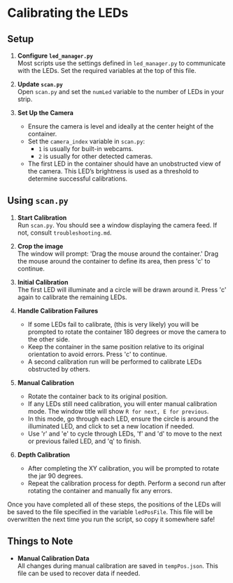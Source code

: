 # Calibrating the LEDs

## Setup

1. **Configure `led_manager.py`**  
   Most scripts use the settings defined in `led_manager.py` to communicate with the LEDs. Set the required variables at the top of this file.

2. **Update `scan.py`**  
   Open `scan.py` and set the `numLed` variable to the number of LEDs in your strip.

3. **Set Up the Camera**  
   - Ensure the camera is level and ideally at the center height of the container.
   - Set the `camera_index` variable in `scan.py`:
     - `1` is usually for built-in webcams.
     - `2` is usually for other detected cameras.
   - The first LED in the container should have an unobstructed view of the camera. This LED’s brightness is used as a threshold to determine successful calibrations.

## Using `scan.py`

1. **Start Calibration**  
   Run `scan.py`. You should see a window displaying the camera feed. If not, consult `troubleshooting.md`.

2. **Crop the image**  
   The window will prompt: 'Drag the mouse around the container.' Drag the mouse around the container to define its area, then press 'c' to continue.

3. **Initial Calibration**  
   The first LED will illuminate and a circle will be drawn around it. Press 'c' again to calibrate the remaining LEDs.

4. **Handle Calibration Failures**  
   - If some LEDs fail to calibrate, (this is very likely) you will be prompted to rotate the container 180 degrees or move the camera to the other side.
   - Keep the container in the same position relative to its original orientation to avoid errors. Press 'c' to continue.
   - A second calibration run will be performed to calibrate LEDs obstructed by others.

5. **Manual Calibration**  
   - Rotate the container back to its original position.
   - If any LEDs still need calibration, you will enter manual calibration mode. The window title will show `R for next, E for previous`.
   - In this mode, go through each LED, ensure the circle is around the illuminated LED, and click to set a new location if needed.
   - Use 'r' and 'e' to cycle through LEDs, 'f' and 'd' to move to the next or previous failed LED, and 'q' to finish.

6. **Depth Calibration**  
   - After completing the XY calibration, you will be prompted to rotate the jar 90 degrees.
   - Repeat the calibration process for depth. Perform a second run after rotating the container and manually fix any errors.

Once you have completed all of these steps, the positions of the LEDs will be saved to the file specified in the variable `ledPosFile`. This file will be overwritten the next time you run the script, so copy it somewhere safe!

## Things to Note

- **Manual Calibration Data**  
  All changes during manual calibration are saved in `tempPos.json`. This file can be used to recover data if needed.
